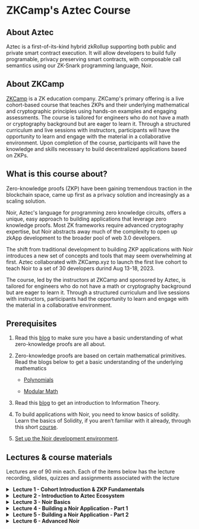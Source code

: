 # ZKCamp's Aztec Course

## About Aztec
Aztec is a first-of-its-kind hybrid zkRollup supporting both public and private smart contract execution.  It will allow developers to build fully programable, privacy preserving smart contracts, with composable call semantics using our ZK-Snark programming language, Noir.

## About ZKCamp

[ZKCamp](www.zkcamp.xyz) is a ZK education company. ZKCamp's primary offering is a live cohort-based course that teaches ZKPs and their underlying mathematical and cryptographic principles using hands-on examples and engaging assessments. The course is tailored for engineers who do not have a math or cryptography background but are eager to learn it. Through a structured curriculum and live sessions with instructors, participants will have the opportunity to learn and engage with the material in a collaborative environment. Upon completion of the course, participants will have the knowledge and skills necessary to build decentralized applications based on ZKPs.


## What is this course about?

Zero-knowledge proofs (ZKP) have been gaining tremendous traction in the blockchain space, came up first as a privacy solution and increasingly as a scaling solution.

Noir, Aztec's language for programming zero knowledge circuits, offers a unique, easy approach to building applications that leverage zero knowledge proofs. Most ZK frameworks require advanced cryptography expertise, but Noir abstracts away much of the complexity to open up zkApp development to the broader pool of web 3.0 developers.

The shift from traditional development to building ZKP applications with Noir introduces a new set of concepts and tools that may seem overwhelming at first. Aztec collaborated with ZKCamp.xyz to launch the first live cohort to teach Noir to a set of 30 developers durind Aug 13-18, 2023. 

 The course, led by the instructors at ZKCamp and sponsored by Aztec, is tailored for engineers who do not have a math or cryptography background but are eager to learn it. Through a structured curriculum and live sessions with instructors, participants had the opportunity to learn and engage with the material in a collaborative environment. 

## Prerequisites

1. Read this [blog](https://www.zkcamp.xyz/blog/what-is-a-zkp-anyway) to make sure you have a basic understanding of what zero-knowledge proofs are all about.

2. Zero-knowledge proofs are based on certain mathematical primitives. Read the blogs below to get a basic understanding of the underlying mathematics

    * [Polynomials](https://www.zkcamp.xyz/blog/you-cant-understand-zkps-without-understanding-polynomials)

    * [Modular Math](https://www.zkcamp.xyz/blog/why-we-use-modular-math-for-zero-knowledge-proofs)

3. Read this [blog](https://www.zkcamp.xyz/blog/information-theory) to get an introduction to Information Theory.

4. To build applications with Noir, you need to know basics of solidity. Learn the basics of Solidity, if you aren’t familiar with it already, through this short [course](https://cryptozombies.io/en/solidity).

5. [Set up the Noir development environment](https://noir-lang.org/getting_started/nargo_installation/#option-1-noirup).

## Lectures & course materials
Lectures are of 90 min each. Each of the items below has the lecture recording, slides, quizzes and assignments associated with the lecture

<details>
<summary><b>&nbsp;Lecture 1 - Cohort Introduction & ZKP Fundamentals</b></summary>
<br/>
It’s like the first day of school! This is when you will meet with your fellow ZKCampers who will be your ride or die for the next 1 week. We will also review the curriculum, set expectations, and cover some of the Zero-Knowledge Proofs fundamentals.

<br/>
<li><a href = "">Recording</a></li>
<li><a href = "https://docs.google.com/presentation/d/1XKKT-raoVhalZCDKRyKaEmtxsxkQlbjlBdYMYcTcMV4/edit?usp=sharing">Slides</a></li>
</details>

<details>
<summary><b>&nbsp;Lecture 2 - Introduction to Aztec Ecosystem</b></summary>
<br/>
We will introduce you to Noir, which is the private smart contract language that you will use to deploy apps on the Aztec network. You will also learn how Noir fits into the blockchain ecosystem and how it compares to some existing domain-specific languages like Circom.

<br/>
<li><a href = "">Recording</a></li>
<li><a href = "https://docs.google.com/presentation/d/13ZYuCStLETBojSshZ1NIorDFa3dqirvJKCE2yjoqCMY/preview?usp=embed_googleplus">Slides</a></li>
</details>

<details>
<summary><b>&nbsp;Lecture 3 - Noir Basics</b></summary>
<br/>
We will dive into the basics of the Noir language by walking through a collection of Noir programs which cover all the concepts of the language. You will also use these newly found skills to build a toy program with Noir.

<br/>
<li><a href = "">Recording</a></li>
<li><a href = "https://docs.google.com/presentation/d/1ZM60_cczs80xAndxccbH0-GGO2mD8oiXP9hFF74h-sI/edit?usp=sharin">Slides</a></li>
<li><a href="./quiz/noir-basics.md">Quiz - Noir Basics</a></li>
<li><a href="https://github.com/ZKCamp/noir-toy-hashing-assignment">Assignment - Toy hashing alogrithm in Noir</a></li>
</details>

<details>
<summary><b>&nbsp;Lecture 4 - Building a Noir Application - Part 1</b></summary>
<br/>
Just knowing the Noir programming language is not enough. To build private and decentralized applications, you will learn how to setup a project, use Noir CLI, generate a verifier contract, and also integrate it with the frontend. By the end, you will be fully equipped to write and deploy Noir applications.

<br/>
<li><a href = "">Recording</a></li>
<li><a href = "https://docs.google.com/presentation/d/1sNj0jtIRZqCoflMGb1Fo9TSkhgRl7h12m6Fz2T87BWg/edit?usp=sharing">Slides</a></li>
<li> 
    Reading Material - Refer to the following branches of <a href="https://github.com/ZKCamp/noir-voting">this</a> repo
    <ul>
        <li><a href = "https://github.com/ZKCamp/noir-voting/tree/1-identity-commitments">1-identity-commitments</a></li>
        <li><a href = "https://github.com/ZKCamp/noir-voting/tree/2-merkle-trees">2-merkle-trees</a></li>
    </ul>

</li> 
</details>

<details>
<summary><b>&nbsp;Lecture 5 - Building a Noir Application - Part 2</b></summary>
<br/>
Part 2 of Building a Noir Application

<br/>
<li><a href = "">Recording</a></li>
<li><a href = "https://docs.google.com/presentation/d/1Tr0cuEiJy5rEvLt0tUbRXggKHc41V6d7cwd6ifW0m3E/edit?usp=sharing">Slides</a></li>
<li><a href = "https://github.com/ZKCamp/stealthdrop-assignment">Assignment - StealthDrop in Noir</a></li>
<li> 
    Reading Material - Refer to the following branches of <a href="https://github.com/ZKCamp/noir-voting">this</a> repo
    <ul>
        <li><a href = "https://github.com/ZKCamp/noir-voting/tree/3-smart-contracts">3-smart-contracts</a></li>
        <li><a href = "https://github.com/ZKCamp/noir-voting/tree/4-nullifier">4-nullifier</a></li>
        <li><a href = "https://github.com/ZKCamp/noir-voting/tree/5-integration-tests">5-integration-tests</a></li>
    </ul>

</li> 
</details>

<details>
<summary><b>&nbsp;Lecture 6 - Advanced Noir</b></summary>
<br/>
After understanding the fundamentals, we will cover some advanced topics so that you can understand Noir at a deeper level. We will dive into topics such as Noir's novel intermediate representation (ACIR), constraints optimizations, and security.

<br/>
<li><a href = "">Recording</a></li>
<li><a href = "https://docs.google.com/presentation/d/1W1OJYNM9itpXrMISHLPY2KLq_W5mp8dDBmAdSTfaa2s/edit?usp=sharing">Slides</a></li>
<li> 
    Reading Material - Refer to the following branches of <a href="https://github.com/ZKCamp/noir-voting">this</a> repo
    <ul>
        <li><a href = "https://github.com/ZKCamp/noir-voting/tree/6-security">6-security</a></li>
    </ul>

</li> 
</details>
<br/>
